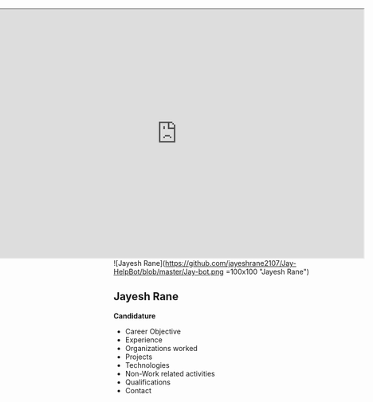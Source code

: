 <iframe width="750" height="500" align="right" allow="microphone;" src="https://console.dialogflow.com/api-client/demo/embedded/Jay-HelpBot"></iframe>

![Jayesh Rane](https://github.com/jayeshrane2107/Jay-HelpBot/blob/master/Jay-bot.png =100x100 "Jayesh Rane")
## Jayesh Rane  

**Candidature**  

* Career Objective  
* Experience  
* Organizations worked  
* Projects  
* Technologies  
* Non-Work related activities  
* Qualifications  
* Contact  
